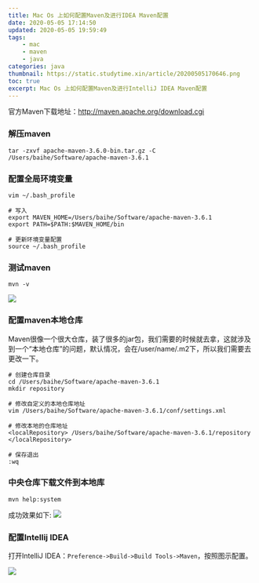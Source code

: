 ```yaml
---
title: Mac Os 上如何配置Maven及进行IDEA Maven配置
date: 2020-05-05 17:14:50
updated: 2020-05-05 19:59:49
tags: 
    - mac
    - maven
    - java
categories: java
thumbnail: https://static.studytime.xin/article/20200505170646.png
toc: true
excerpt: Mac Os 上如何配置Maven及进行IntelliJ IDEA Maven配置
---
```


官方Maven下载地址：http://maven.apache.org/download.cgi

### 解压maven

`tar -zxvf apache-maven-3.6.0-bin.tar.gz -C /Users/baihe/Software/apache-maven-3.6.1`

### 配置全局环境变量
```
vim ~/.bash_profile

# 写入
export MAVEN_HOME=/Users/baihe/Software/apache-maven-3.6.1
export PATH=$PATH:$MAVEN_HOME/bin

# 更新环境变量配置
source ~/.bash_profile
```

### 测试maven
`mvn -v`

![](https://static.studytime.xin/article/20200505171900.png)

### 配置maven本地仓库
Maven很像一个很大仓库，装了很多的jar包，我们需要的时候就去拿，这就涉及到一个“本地仓库”的问题，默认情况，会在/user/name/.m2下，所以我们需要去更改一下。

```
# 创建仓库目录
cd /Users/baihe/Software/apache-maven-3.6.1
mkdir repository

# 修改自定义的本地仓库地址
vim /Users/baihe/Software/apache-maven-3.6.1/conf/settings.xml

# 修改本地的仓库地址
<localRepository> /Users/baihe/Software/apache-maven-3.6.1/repository </localRepository>

# 保存退出
:wq
```

### 中央仓库下载文件到本地库
`mvn help:system`

成功效果如下:
![](https://static.studytime.xin/article/20200505171843.png)

### 配置Intellij IDEA
打开IntelliJ IDEA：`Preference->Build->Build Tools->Maven`，按照图示配置。

![](https://static.studytime.xin/article/20200505171812.png)




